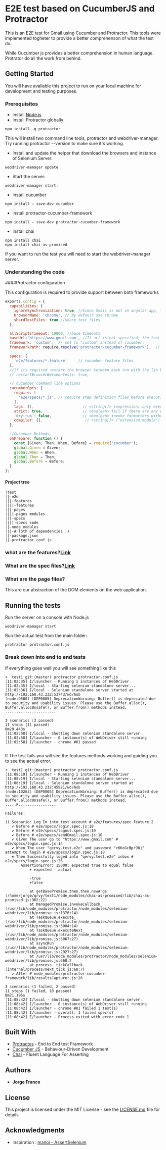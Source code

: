# E2E test based on CucumberJS and Protractor

This is an E2E test for Gmail using Cucumber and Protractor. This tools were implemented togheter to provide a better comprehenson of what the test do.

While Cucumber js provides a better comprehension in human language. Protrator do all the work from behind.
## Getting Started

You will have available this project to run on your local machine for development and testing purposes. 
### Prerequisites
* Install [Node.js](https://nodejs.org/)
* Install Protractor globally: 
```
npm install -g protractor
```
This will install two command line tools, protractor and webdriver-manager. Try running protractor --version to make sure it's working.

* Install and update the helper that download the browsers and instance of Selenium Server: 
```
webdriver-manager update
```
* Start the server: 
```
webdriver-manager start.
```
* Install cucumber 
```
npm install — save-dev cucumber
```
* install protractor-cucumber-framework
```
npm install — save-dev protractor-cucumber-framework
```
* Install chai
```
npm install chai
npm install chai-as-promised
```
If you want to run the test you will need to start the webdriver-manager server.


### Understanding the code

####Protractor configuration

This configuration is required to provide support between both frameworks
```js
exports.config = {
  capabilities: {
    ignoreSynchronization: true, //Since Gmail is not an angular app, This is required to remove the sync with angular app
    browserName: 'chrome', // By default use chrome
    shardTestFiles: true //share test files 
  },

  allScriptsTimeout: 10000, //base timeouts
  baseUrl:'https://www.gmail.com', //If url is not specified, the test will run here
  framework: 'custom',  // set to "custom" instead of cucumber.
  frameworkPath: require.resolve('protractor-cucumber-framework'),  // path relative to the current config file

  specs: [
    'e2e/features/*.feature'     // cucumber feature files
  ],
  //If its required restart the browser between each run with the lin below:
  // restartBrowserBetweenTests: true,

  // cucumber command line options
  cucumberOpts: {
    require: [
      'e2e/specs/*.js', // require step definition files before executing features 
    ],  
    tags: [],                      // <string[]> (expression) only execute the features or scenarios with tags matching the expression
    strict: true,                  // <boolean> fail if there are any undefined or pending steps
    'dry-run': false,              // <boolean> invoke formatters without executing steps
    compiler: [],                   // <string[]> ("extension:module") require files with the given EXTENSION after requiring MODULE (repeatable)
  },

  //Cucumber Methods
  onPrepare: function () {
    const {Given, Then, When, Before} = require('cucumber');
    global.Given = Given;
    global.When = When;
    global.Then = Then;
    global.Before = Before;
  }
};
```

#### Project tree

```
|test
||-e2e
|||-features
||||-features
|||-pages
||||-pages modules
|||-specs 
||||-specs code
||-node_modules
|||-A loth of dependencies :)
||-package.json
||-protractor.conf.js 
```


### what are the features?[Link](https://www.tutorialspoint.com/cucumber/cucumber_features.htm)
### What are the spec files?[Link](https://angular.io/guide/testing#test-file-name-and-location)
### What are the page files?
This are our abstraction of the DOM elements on the web application.

## Running the tests

Run the server on a console with Node.js
```
webdriver-manager start
```
Run the actual test from the main folder:
```
protractor protractor.conf.js
```

### Break down into end to end tests

If everything goes well you will see something like this

```
➜  test1 git:(master) protractor protractor.conf.js
[11:02:35] I/launcher - Running 1 instances of WebDriver
[11:02:35] I/local - Starting selenium standalone server...
[11:02:36] I/local - Selenium standalone server started at http://192.168.43.232:53743/wd/hub
(node:9500) [DEP0005] DeprecationWarning: Buffer() is deprecated due to security and usability issues. Please use the Buffer.alloc(), Buffer.allocUnsafe(), or Buffer.from() methods instead.
.......................

3 scenarios (3 passed)
11 steps (11 passed)
0m20.443s
[11:02:58] I/local - Shutting down selenium standalone server.
[11:02:58] I/launcher - 0 instance(s) of WebDriver still running
[11:02:58] I/launcher - chrome #01 passed
 
```

If The test fails you will see the features methods working and guiding you to see the actual error.
```
➜  test1 git:(master) protractor protractor.conf.js
[11:08:19] I/launcher - Running 1 instances of WebDriver
[11:08:19] I/local - Starting selenium standalone server...
[11:08:19] I/local - Selenium standalone server started at http://192.168.43.232:45921/wd/hub
(node:10283) [DEP0005] DeprecationWarning: Buffer() is deprecated due to security and usability issues. Please use the Buffer.alloc(), Buffer.allocUnsafe(), or Buffer.from() methods instead.
.....F.................

Failures:

1) Scenario: Log In into test account # e2e/features/spec.feature:2
   ✔ Before # e2e/specs/login.spec.js:10
   ✔ Before # e2e/specs/logout.spec.js:10
   ✔ Before # e2e/specs/sendEmail.spec.js:10
   ✔ Given The user go to "https://www.gmail.com" # e2e/specs/login.spec.js:14
   ✔ When The user "qervy.test.e2e" and password "r6KoGcBpr98j" attempt to login # e2e/specs/login.spec.js:18
   ✖ Then Successfully loged into "qervy.test.e2e" inbox # e2e/specs/login.spec.js:26
       AssertionError: 15000: expected true to equal false
           + expected - actual

           -true
           +false
       
           at getBasePromise.then.then.newArgs (/home/jorge/qrvy/test1/node_modules/chai-as-promised/lib/chai-as-promised.js:302:22)
           at ManagedPromise.invokeCallback_ (/usr/lib/node_modules/protractor/node_modules/selenium-webdriver/lib/promise.js:1376:14)
           at TaskQueue.execute_ (/usr/lib/node_modules/protractor/node_modules/selenium-webdriver/lib/promise.js:3084:14)
           at TaskQueue.executeNext_ (/usr/lib/node_modules/protractor/node_modules/selenium-webdriver/lib/promise.js:3067:27)
           at asyncRun (/usr/lib/node_modules/protractor/node_modules/selenium-webdriver/lib/promise.js:2927:27)
           at /usr/lib/node_modules/protractor/node_modules/selenium-webdriver/lib/promise.js:668:7
           at process._tickCallback (internal/process/next_tick.js:68:7)
   ✔ After # node_modules/protractor-cucumber-framework/lib/resultsCapturer.js:26

3 scenarios (1 failed, 2 passed)
11 steps (1 failed, 10 passed)
0m21.195s
[11:08:42] I/local - Shutting down selenium standalone server.
[11:08:42] I/launcher - 0 instance(s) of WebDriver still running
[11:08:42] I/launcher - chrome #01 failed 1 test(s)
[11:08:42] I/launcher - overall: 1 failed spec(s)
[11:08:42] E/launcher - Process exited with error code 1

```

## Built With

* [Protractos](https://www.protractortest.org/) - End to End test Framework
* [Cucumber JS](https://docs.cucumber.io/installation/javascript/) - Behaviour-Driven Development
* [Chai](https://www.chaijs.com/plugins/chai-as-promised/) - Fluent Language For Asserting


## Authors

* **Jorge Franco** 

## License

This project is licensed under the MIT License - see the [LICENSE.md](LICENSE.md) file for details

## Acknowledgments
* Inspiration :  [manoj - AssertSelenium](http://www.assertselenium.com/bdd/e2e-testing-with-protractor-cucumber-js/)

